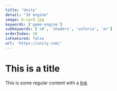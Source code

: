 ```yaml
---
title: 'Unity'
detail: "3d engine"
image: b-card.jpg
keywords: ['game-engine']
subKeywords: ['c#', 'shaders', 'vuforia', 'ar']
orderIndex: 10
isFeatured: false
url: 'https://unity.com/'
---
```


# This is a title

This is some regular content with a [link](https://google.com)